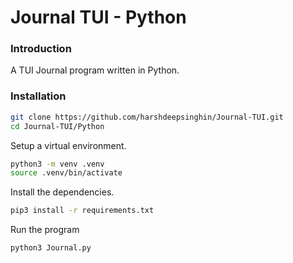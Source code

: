 # Journal TUI - Python

### Introduction
A TUI Journal program written in Python.

### Installation

```bash
git clone https://github.com/harshdeepsinghin/Journal-TUI.git
cd Journal-TUI/Python
```

Setup a virtual environment.

```bash
python3 -m venv .venv
source .venv/bin/activate
```

Install the dependencies.

```bash
pip3 install -r requirements.txt
```

Run the program

```bash
python3 Journal.py
```
